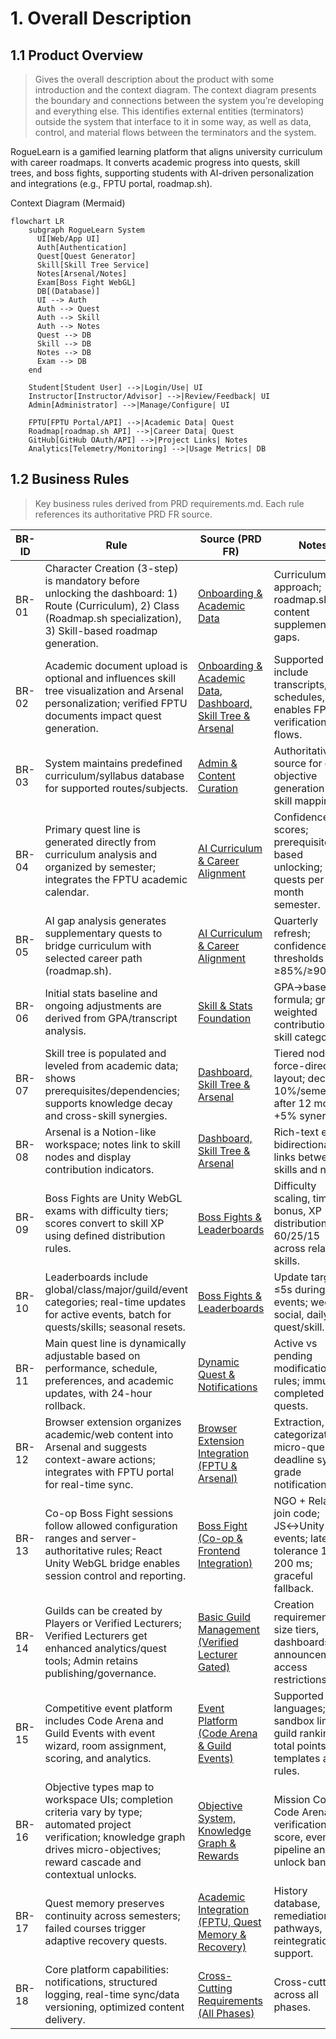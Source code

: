 # 1. Overall Description

## 1.1 Product Overview
> Gives the overall description about the product with some introduction and the context diagram. The context diagram presents the boundary and connections between the system you’re developing and everything else. This identifies external entities (terminators) outside the system that interface to it in some way, as well as data, control, and material flows between the terminators and the system.

RogueLearn is a gamified learning platform that aligns university curriculum with career roadmaps. It converts academic progress into quests, skill trees, and boss fights, supporting students with AI-driven personalization and integrations (e.g., FPTU portal, roadmap.sh).

Context Diagram (Mermaid)
```mermaid
flowchart LR
    subgraph RogueLearn System
      UI[Web/App UI]
      Auth[Authentication]
      Quest[Quest Generator]
      Skill[Skill Tree Service]
      Notes[Arsenal/Notes]
      Exam[Boss Fight WebGL]
      DB[(Database)]
      UI --> Auth
      Auth --> Quest
      Auth --> Skill
      Auth --> Notes
      Quest --> DB
      Skill --> DB
      Notes --> DB
      Exam --> DB
    end

    Student[Student User] -->|Login/Use| UI
    Instructor[Instructor/Advisor] -->|Review/Feedback| UI
    Admin[Administrator] -->|Manage/Configure| UI

    FPTU[FPTU Portal/API] -->|Academic Data| Quest
    Roadmap[roadmap.sh API] -->|Career Data| Quest
    GitHub[GitHub OAuth/API] -->|Project Links| Notes
    Analytics[Telemetry/Monitoring] -->|Usage Metrics| DB
```

## 1.2 Business Rules
> Key business rules derived from PRD requirements.md. Each rule references its authoritative PRD FR source.

| BR-ID | Rule | Source (PRD FR) | Notes |
|-------|------|------------------|-------|
| BR-01 | Character Creation (3-step) is mandatory before unlocking the dashboard: 1) Route (Curriculum), 2) Class (Roadmap.sh specialization), 3) Skill-based roadmap generation. | [Onboarding & Academic Data](../prd/requirements.md#onboarding--academic-data) | Curriculum-first approach; roadmap.sh content supplements gaps. |
| BR-02 | Academic document upload is optional and influences skill tree visualization and Arsenal personalization; verified FPTU documents impact quest generation. | [Onboarding & Academic Data](../prd/requirements.md#onboarding--academic-data), [Dashboard, Skill Tree & Arsenal](../prd/requirements.md#dashboard-skill-tree--arsenal) | Supported docs include transcripts, schedules, ID; enables FPTU verification flows. |
| BR-03 | System maintains predefined curriculum/syllabus database for supported routes/subjects. | [Admin & Content Curation](../prd/requirements.md#admin--content-curation) | Authoritative source for quest objective generation and skill mapping. |
| BR-04 | Primary quest line is generated directly from curriculum analysis and organized by semester; integrates the FPTU academic calendar. | [AI Curriculum & Career Alignment](../prd/requirements.md#ai-curriculum--career-alignment) | Confidence scores; prerequisite-based unlocking; 10 quests per 4-month semester. |
| BR-05 | AI gap analysis generates supplementary quests to bridge curriculum with selected career path (roadmap.sh). | [AI Curriculum & Career Alignment](../prd/requirements.md#ai-curriculum--career-alignment) | Quarterly refresh; confidence thresholds ≥85%/≥90%. |
| BR-06 | Initial stats baseline and ongoing adjustments are derived from GPA/transcript analysis. | [Skill & Stats Foundation](../prd/requirements.md#skill--stats-foundation) | GPA→base stat formula; grade-weighted contributions to skill categories. |
| BR-07 | Skill tree is populated and leveled from academic data; shows prerequisites/dependencies; supports knowledge decay and cross-skill synergies. | [Dashboard, Skill Tree & Arsenal](../prd/requirements.md#dashboard-skill-tree--arsenal) | Tiered nodes; force-directed layout; decay 10%/semester after 12 months; +5% synergy. |
| BR-08 | Arsenal is a Notion-like workspace; notes link to skill nodes and display contribution indicators. | [Dashboard, Skill Tree & Arsenal](../prd/requirements.md#dashboard-skill-tree--arsenal) | Rich-text editor; bidirectional links between skills and notes. |
| BR-09 | Boss Fights are Unity WebGL exams with difficulty tiers; scores convert to skill XP using defined distribution rules. | [Boss Fights & Leaderboards](../prd/requirements.md#boss-fights--leaderboards) | Difficulty scaling, time bonus, XP distribution 60/25/15 across related skills. |
| BR-10 | Leaderboards include global/class/major/guild/event categories; real-time updates for active events, batch for quests/skills; seasonal resets. | [Boss Fights & Leaderboards](../prd/requirements.md#boss-fights--leaderboards) | Update targets: ≤5s during events; weekly social, daily quest/skill. |
| BR-11 | Main quest line is dynamically adjustable based on performance, schedule, preferences, and academic updates, with 24-hour rollback. | [Dynamic Quest & Notifications](../prd/requirements.md#dynamic-quest--notifications) | Active vs pending modification rules; immutable completed quests. |
| BR-12 | Browser extension organizes academic/web content into Arsenal and suggests context-aware actions; integrates with FPTU portal for real-time sync. | [Browser Extension Integration (FPTU & Arsenal)](../prd/requirements.md#browser-extension-integration-fptu--arsenal) | Extraction, categorization, micro-quests, deadline sync, grade notifications. |
| BR-13 | Co-op Boss Fight sessions follow allowed configuration ranges and server-authoritative rules; React Unity WebGL bridge enables session control and reporting. | [Boss Fight (Co-op & Frontend Integration)](../prd/requirements.md#boss-fight-co-op--frontend-integration) | NGO + Relay join code; JS↔Unity events; latency tolerance 100–200 ms; graceful fallback. |
| BR-14 | Guilds can be created by Players or Verified Lecturers; Verified Lecturers get enhanced analytics/quest tools; Admin retains publishing/governance. | [Basic Guild Management (Verified Lecturer Gated)](../prd/epic-list.md#basic-guild-management-verified-lecturer-gated) | Creation requirements, size tiers, dashboards, announcements; access restrictions. |
| BR-15 | Competitive event platform includes Code Arena and Guild Events with event wizard, room assignment, scoring, and analytics. | [Event Platform (Code Arena & Guild Events)](../prd/requirements.md#event-platform-code-arena--guild-events) | Supported languages; sandbox limits; guild ranking by total points; templates and rules. |
| BR-16 | Objective types map to workspace UIs; completion criteria vary by type; automated project verification; knowledge graph drives micro-objectives; reward cascade and contextual unlocks. | [Objective System, Knowledge Graph & Rewards](../prd/requirements.md#objective-system-knowledge-graph--rewards) | Mission Control, Code Arena, verification score, event pipeline and unlock banners. |
| BR-17 | Quest memory preserves continuity across semesters; failed courses trigger adaptive recovery quests. | [Academic Integration (FPTU, Quest Memory & Recovery)](../prd/requirements.md#academic-integration-fptu-quest-memory--recovery) | History database, remediation pathways, reintegration support. |
| BR-18 | Core platform capabilities: notifications, structured logging, real-time sync/data versioning, optimized content delivery. | [Cross-Cutting Requirements (All Phases)](../prd/requirements.md#cross-cutting-requirements-all-phases) | Cross-cutting across all phases. |